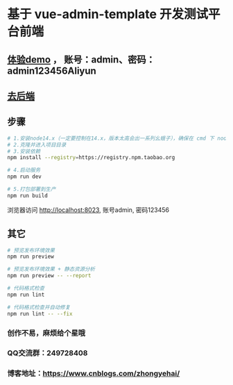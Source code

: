 # 基于 vue-admin-template 开发测试平台前端

## [体验demo](http://139.196.100.202/#/login) ，  账号：admin、密码：admin123456Aliyun

## [去后端](https://github.com/zhongyehai/test-platform-api)


## 步骤

```bash
# 1.安装node14.x（一定要控制在14.x，版本太高会出一系列幺蛾子），确保在 cmd 下 node -v 能出现版本号
# 2.克隆并进入项目目录
# 3.安装依赖
npm install --registry=https://registry.npm.taobao.org

# 4.启动服务
npm run dev

# 5.打包部署到生产
npm run build
```

浏览器访问 [http://localhost:8023](http://localhost:8023), 账号admin, 密码123456


## 其它

```bash
# 预览发布环境效果
npm run preview

# 预览发布环境效果 + 静态资源分析
npm run preview -- --report

# 代码格式检查
npm run lint

# 代码格式检查并自动修复
npm run lint -- --fix
```

### 创作不易，麻烦给个星哦

### QQ交流群：249728408
### 博客地址：https://www.cnblogs.com/zhongyehai/
